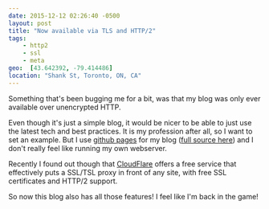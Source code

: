 ```yaml
---
date: 2015-12-12 02:26:40 -0500
layout: post
title: "Now available via TLS and HTTP/2"
tags:
    - http2
    - ssl
    - meta
geo:  [43.642392, -79.414486]
location: "Shank St, Toronto, ON, CA"
---
```


Something that's been bugging me for a bit, was that my blog was only ever
available over unencrypted HTTP.

Even though it's just a simple blog, it would be nicer to be able to just use
the latest tech and best practices. It is my profession after all, so I want
to set an example. But I use [github pages][1] for my blog
([full source here][2]) and I don't really feel like running my own webserver.

Recently I found out though that [CloudFlare][3] offers a free service that
effectively puts a SSL/TSL proxy in front of any site, with free SSL
certificates and HTTP/2 support.

So now this blog also has all those features! I feel like I'm back in the game!

[1]: https://pages.github.com/
[2]: https://github.com/evert/evert.github.com/
[3]: https://www.cloudflare.com/
